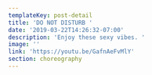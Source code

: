```yaml
---
templateKey: post-detail
title: 'DO NOT DISTURB '
date: '2019-03-22T14:26:32-07:00'
description: 'Enjoy these sexy vibes. '
image: ''
link: 'https://youtu.be/GafnAeFvMlY'
section: choreography
---
```


